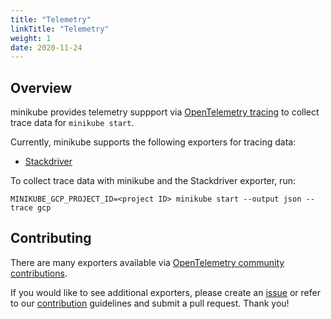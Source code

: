 ```yaml
---
title: "Telemetry"
linkTitle: "Telemetry"
weight: 1
date: 2020-11-24
---
```


## Overview

minikube provides telemetry suppport via [OpenTelemetry tracing](https://opentelemetry.io/about/) to collect trace data for `minikube start`.

Currently, minikube supports the following exporters for tracing data:

- [Stackdriver](https://github.com/open-telemetry/opentelemetry-collector-contrib/tree/master/exporter/stackdriverexporter)

To collect trace data with minikube and the Stackdriver exporter, run:

```shell
MINIKUBE_GCP_PROJECT_ID=<project ID> minikube start --output json --trace gcp
```

## Contributing

There are many exporters available via [OpenTelemetry community contributions](https://github.com/open-telemetry/opentelemetry-collector-contrib).

If you would like to see additional exporters, please create an [issue](https://github.com/kubernetes/minikube/issues) or refer to our [contribution](https://minikube.sigs.k8s.io/docs/contrib/) guidelines and submit a pull request. Thank you!
